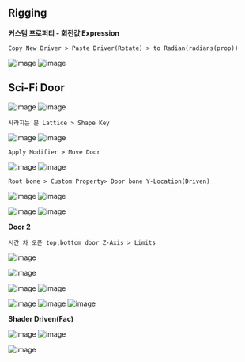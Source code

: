 Rigging
-------

**커스텀 프로퍼티 - 회전값 Expression**

``Copy New Driver > Paste Driver(Rotate) > to Radian(radians(prop))`` 

![image](https://user-images.githubusercontent.com/30430227/161925933-d7cbf67c-0a12-449b-95ae-298750baa68c.png)
![image](https://user-images.githubusercontent.com/30430227/161926179-6717b206-60de-412e-b2f5-5b7f1af2b283.png)


Sci-Fi Door
------------

![image](https://user-images.githubusercontent.com/30430227/162122820-8eca7cf7-51e9-444f-a91b-594712058e3a.png)
![image](https://user-images.githubusercontent.com/30430227/162122927-bb807f9b-0dc9-442d-b578-1b224cb8cb60.png)

``사라지는 문 Lattice > Shape Key``

![image](https://user-images.githubusercontent.com/30430227/162110119-48d13a4f-059d-40a7-bf82-9a251054b112.png)
![image](https://user-images.githubusercontent.com/30430227/162110201-09b5d205-0ffd-4ad7-b1a9-7b772d5860be.png)

``Apply Modifier > Move Door``

![image](https://user-images.githubusercontent.com/30430227/162110305-3790d235-ac7c-4040-8373-858e75b97b28.png)
![image](https://user-images.githubusercontent.com/30430227/162110331-cf2c51d8-6d8a-4893-92d1-e2761f71afb1.png)

``Root bone > Custom Property> Door bone Y-Location(Driven)``

![image](https://user-images.githubusercontent.com/30430227/162117579-ad2ad113-06d0-4182-b442-96bfa9aca303.png)
![image](https://user-images.githubusercontent.com/30430227/162117635-43e564ac-10df-44c8-ad11-0364f57bdb04.png)

![image](https://user-images.githubusercontent.com/30430227/162117651-57667de3-3dd9-4822-826c-56358c7b04d7.png)
![image](https://user-images.githubusercontent.com/30430227/162117994-2c9679a9-9207-4086-b2cd-cea2665816dd.png)

**Door 2**

``시간 차 오픈 top,bottom door Z-Axis > Limits``

![image](https://user-images.githubusercontent.com/30430227/162120234-0b63497e-161f-4ea5-a8ac-d9f6c7ed1a06.png)

![image](https://user-images.githubusercontent.com/30430227/162120669-e533e9cc-dece-42ae-98b9-b45d8e56a8fe.png)

![image](https://user-images.githubusercontent.com/30430227/162121468-9759067a-2b09-4da9-892f-54ee692b5990.png)
![image](https://user-images.githubusercontent.com/30430227/162121537-0f8c9ed3-590a-4594-82e5-cbcbb5f6c80e.png)

![image](https://user-images.githubusercontent.com/30430227/162121703-94450114-a3ee-4662-9472-d1f94da0fa8c.png)
![image](https://user-images.githubusercontent.com/30430227/162121575-16c49428-87fc-4874-9b5c-c9fdf7c5cdc1.png)
![image](https://user-images.githubusercontent.com/30430227/162121676-f8b5f5cd-27e8-45b3-a210-8d7f25de9104.png)

**Shader Driven(Fac)**

![image](https://user-images.githubusercontent.com/30430227/162122688-d99d9b58-adbe-4ab7-978a-804343bebcfc.png)
![image](https://user-images.githubusercontent.com/30430227/162122702-020993fc-b15b-4ae7-91d4-029301a507aa.png)

![image](https://user-images.githubusercontent.com/30430227/162122655-f21a7710-65fe-4700-86d2-75159a09f408.png)
